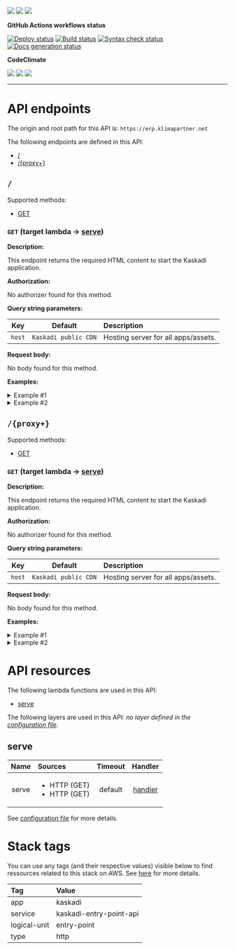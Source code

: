 ![](https://img.shields.io/github/package-json/v/kaskadi/kaskadi-entry-point-api)
![](https://img.shields.io/badge/code--style-standard-blue)
![](https://img.shields.io/github/license/kaskadi/kaskadi-entry-point-api?color=blue)

**GitHub Actions workflows status**

[![Deploy status](https://img.shields.io/github/workflow/status/kaskadi/kaskadi-entry-point-api/deploy?label=deployed&logo=Amazon%20AWS)](https://github.com/kaskadi/kaskadi-entry-point-api/actions?query=workflow%3Adeploy)
[![Build status](https://img.shields.io/github/workflow/status/kaskadi/kaskadi-entry-point-api/build?label=build&logo=mocha)](https://github.com/kaskadi/kaskadi-entry-point-api/actions?query=workflow%3Abuild)
[![Syntax check status](https://img.shields.io/github/workflow/status/kaskadi/kaskadi-entry-point-api/syntax-check?label=syntax-check&logo=serverless)](https://github.com/kaskadi/kaskadi-entry-point-api/actions?query=workflow%3Asyntax-check)
[![Docs generation status](https://img.shields.io/github/workflow/status/kaskadi/kaskadi-entry-point-api/generate-docs?label=docs&logo=read-the-docs)](https://github.com/kaskadi/kaskadi-entry-point-api/actions?query=workflow%3Agenerate-docs)

**CodeClimate**

[![](https://img.shields.io/codeclimate/maintainability/kaskadi/kaskadi-entry-point-api?label=maintainability&logo=Code%20Climate)](https://codeclimate.com/github/kaskadi/kaskadi-entry-point-api)
[![](https://img.shields.io/codeclimate/tech-debt/kaskadi/kaskadi-entry-point-api?label=technical%20debt&logo=Code%20Climate)](https://codeclimate.com/github/kaskadi/kaskadi-entry-point-api)
[![](https://img.shields.io/codeclimate/coverage/kaskadi/kaskadi-entry-point-api?label=test%20coverage&logo=Code%20Climate)](https://codeclimate.com/github/kaskadi/kaskadi-entry-point-api)

<!-- You can add badges inside of this section if you'd like -->

****

<!-- automatically generated documentation will be placed in here -->
# API endpoints

The origin and root path for this API is: `https://erp.klimapartner.net`

The following endpoints are defined in this API:
- [/](#/)
- [/{proxy+}](#/{proxy+})

## `/` <a name="/"></a>

Supported methods:
- [GET](#/-GET)

### `GET` (target lambda → [serve](#serve)) <a name="/-GET"></a>

**Description:**

This endpoint returns the required HTML content to start the Kaskadi application.

**Authorization:**

No authorizer found for this method.

**Query string parameters:**

|   Key  |        Default       | Description                         |
| :----: | :------------------: | :---------------------------------- |
| `host` | `Kaskadi public CDN` | Hosting server for all apps/assets. |

**Request body:**

No body found for this method.

**Examples:**

<details>
<summary>Example #1</summary>

_Request:_

```HTTP
GET https://erp.klimapartner.net/
```

_Response:_

```HTTP
Status code:
  200

Headers:
  Access-Control-Allow-Origin: *
  content-type: text/html

Body:
  <head>
    <meta charset="utf-8">
    <meta name="viewport" content="width=device-width, initial-scale=1">
    <title>Kaskadi app</title>
    <link rel="icon" type="image/png" href="https://cdn.klimapartner.net/imgs/icons/favicon.png">
    <script type="module" src="https://cdn.klimapartner.net/modules/@kaskadi/kaskadi-apps/kaskadi-app.js"></script>
    <style>
      html, body {
        margin: 0;
        padding: 0;
        font-family: sans-serif;
        font-size: 16px;
      }
    </style>
  </head>
  <body>
    <kaskadi-app appVersion="1.0.0"></kaskadi-app>
  </body>
```
</details>

<details>
<summary>Example #2</summary>

_Request:_

```HTTP
GET https://erp.klimapartner.net/?host=localhost:3000
```

_Response:_

```HTTP
Status code:
  200

Headers:
  Access-Control-Allow-Origin: *
  content-type: text/html

Body:
  <head>
    <meta charset="utf-8">
    <meta name="viewport" content="width=device-width, initial-scale=1">
    <title>Kaskadi app</title>
    <link rel="icon" type="image/png" href="https://cdn.klimapartner.net/imgs/icons/favicon.png">
    <script type="module" src="https://cdn.klimapartner.net/modules/@kaskadi/kaskadi-apps/kaskadi-app.js"></script>
    <style>
      html, body {
        margin: 0;
        padding: 0;
        font-family: sans-serif;
        font-size: 16px;
      }
    </style>
  </head>
  <body>
    <kaskadi-app appVersion="1.0.0"></kaskadi-app>
  </body>
```
</details>

## `/{proxy+}` <a name="/{proxy+}"></a>

Supported methods:
- [GET](#/{proxy+}-GET)

### `GET` (target lambda → [serve](#serve)) <a name="/{proxy+}-GET"></a>

**Description:**

This endpoint returns the required HTML content to start the Kaskadi application.

**Authorization:**

No authorizer found for this method.

**Query string parameters:**

|   Key  |        Default       | Description                         |
| :----: | :------------------: | :---------------------------------- |
| `host` | `Kaskadi public CDN` | Hosting server for all apps/assets. |

**Request body:**

No body found for this method.

**Examples:**

<details>
<summary>Example #1</summary>

_Request:_

```HTTP
GET https://erp.klimapartner.net/we_can_type_anything_here
```

_Response:_

```HTTP
Status code:
  200

Headers:
  Access-Control-Allow-Origin: *
  content-type: text/html

Body:
  <head>
    <meta charset="utf-8">
    <meta name="viewport" content="width=device-width, initial-scale=1">
    <title>Kaskadi app</title>
    <link rel="icon" type="image/png" href="https://cdn.klimapartner.net/imgs/icons/favicon.png">
    <script type="module" src="https://cdn.klimapartner.net/modules/@kaskadi/kaskadi-apps/kaskadi-app.js"></script>
    <style>
      html, body {
        margin: 0;
        padding: 0;
        font-family: sans-serif;
        font-size: 16px;
      }
    </style>
  </head>
  <body>
    <kaskadi-app appVersion="1.0.0"></kaskadi-app>
  </body>
```
</details>

<details>
<summary>Example #2</summary>

_Request:_

```HTTP
GET https://erp.klimapartner.net/we_really_can_type_anything_here?host=localhost:3000
```

_Response:_

```HTTP
Status code:
  200

Headers:
  Access-Control-Allow-Origin: *
  content-type: text/html

Body:
  <head>
    <meta charset="utf-8">
    <meta name="viewport" content="width=device-width, initial-scale=1">
    <title>Kaskadi app</title>
    <link rel="icon" type="image/png" href="https://cdn.klimapartner.net/imgs/icons/favicon.png">
    <script type="module" src="https://cdn.klimapartner.net/modules/@kaskadi/kaskadi-apps/kaskadi-app.js"></script>
    <style>
      html, body {
        margin: 0;
        padding: 0;
        font-family: sans-serif;
        font-size: 16px;
      }
    </style>
  </head>
  <body>
    <kaskadi-app appVersion="1.0.0"></kaskadi-app>
  </body>
```
</details>

# API resources

The following lambda functions are used in this API:
- [serve](#serve)

The following layers are used in this API:
_no layer defined in the [configuration file](./serverless.yml)._

## serve <a name="serve"></a>

|  Name | Sources                                         | Timeout |               Handler               |
| :---: | :---------------------------------------------- | :-----: | :---------------------------------: |
| serve | <ul><li>HTTP (GET)</li><li>HTTP (GET)</li></ul> | default | [handler](./lambdas/serve/serve.js) |

See [configuration file](./serverless.yml) for more details.

# Stack tags

You can use any tags (and their respective values) visible below to find ressources related to this stack on AWS. See [here](https://docs.amazonaws.cn/en_us/AWSCloudFormation/latest/UserGuide/aws-properties-resource-tags.html) for more details.

| Tag          | Value                   |
| :----------- | :---------------------- |
| app          | kaskadi                 |
| service      | kaskadi-entry-point-api |
| logical-unit | entry-point             |
| type         | http                    |
<!-- automatically generated documentation will be placed in here -->

<!-- You can customize this template as you'd like! -->